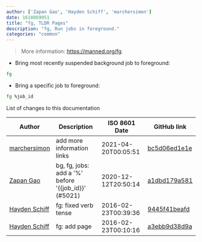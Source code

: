 ```yaml
---
author: ['Zapan Gao', 'Hayden Schiff', 'marchersimon']
date: 1618869951
title: "fg, TLDR Pages"
description: "fg, Run jobs in foreground."
categories: "common"
---
```

> More information: <https://manned.org/fg>.

- Bring most recently suspended background job to foreground:

```bash
fg
```

- Bring a specific job to foreground:

```bash
fg %job_id
```
List of changes to this documentation


Author | Description | ISO 8601 Date | GitHub link
------|-----|-----|-----
[marchersimon](mailto:marchersimon@zohomail.eu) | add more information links | 2021-04-20T00:05:51 | [bc5d06ed1e1e](https://github.com/tldr-pages/tldr/commit/bc5d06ed1e1e112cfb368a38ae5918ef124cdc22)
[Zapan Gao](mailto:g0ne150@hotmail.com) | bg, fg, jobs: add a '%' before '{{job_id}}' (#5021) | 2020-12-12T20:50:14 | [a1dbd179a581](https://github.com/tldr-pages/tldr/commit/a1dbd179a5810f9e812d79db1765e9c3a525d338)
[Hayden Schiff](mailto:oxguy3@gmail.com) | fg: fixed verb tense | 2016-02-23T00:39:36 | [9445f41beafd](https://github.com/tldr-pages/tldr/commit/9445f41beafd404dea331493c1eb4296d5764ca2)
[Hayden Schiff](mailto:oxguy3@gmail.com) | fg: add page | 2016-02-23T00:10:16 | [a3ebb9d38d9a](https://github.com/tldr-pages/tldr/commit/a3ebb9d38d9abe82af187f45edf3594e1be893c5)


